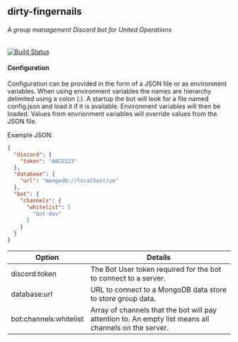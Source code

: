 ## dirty-fingernails
###### A group management Discord bot for United Operations

[![Build Status](https://travis-ci.org/pdxmholmes/dirty-fingernails.svg?branch=master)](https://travis-ci.org/pdxmholmes/dirty-fingernails)

#### Configuration

Configuration can be provided in the form of a JSON file or as environment variables. When using environment variables the names are hierarchy delimited using a colon (:). A startup the bot will look for a file named config.json and load it if it is available. Environment variables will then be loaded. Values from envrionment variables will override values from the JSON file.

Example JSON:
```json
{
  "discord": {
    "token": "ABCD123"
  },
  "database": {
    "url": "mongodb://localhost/uo"
  },
  "bot": {
    "channels": {
      "whitelist": [
        "bot-dev"
      ]
    }
  }
}
```

Option | Details
------ | -------
discord:token | The Bot User token required for the bot to connect to a server.
database:url | URL to connect to a MongoDB data store to store group data.
bot:channels:whitelist | Array of channels that the bot will pay attention to. An empty list means all channels on the server.
